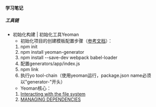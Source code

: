 #### 学习笔记  
##### 工具链    
* 初始化构建 | 初始化工具Yeoman  
  - 初始化项目的创建模板配置步骤（[参考文档](https://yeoman.io/authoring/index.html)）： 
  1. npm init
  2. npm install yeoman-generator
  3. npm install --save-dev webpack babel-loader
  4. 配置generators/app/index.js
  5. npm link
  6. 执行yo tool-chain（使用yeoman运行，package.json name必须以"generator-"开头）
  - Yeoman核心：  
  1. [Interacting with the file system](https://yeoman.io/authoring/file-system.html)
  2. [MANAGING DEPENDENCIES](https://yeoman.io/authoring/dependencies.html)